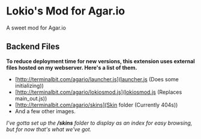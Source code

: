 # Lokio's Mod for Agar.io
A sweet mod for Agar.io  
  
## Backend Files
**To reduce deployment time for new versions, this extension uses external files hosted on my webserver. Here's a list of them.**
* [http://terminalbit.com/agario/launcher.js](launcher.js (Does some initializing))
* [http://terminalbit.com/agario/lokiosmod.js](lokiosmod.js (Replaces main_out.js))
* [http://terminalbit.com/agario/skins](Skin folder (Currently 404s))
* And a few other images.

*I've gotta set up the __/skins__ folder to display as an index for easy browsing, but for now that's what we've got.*
